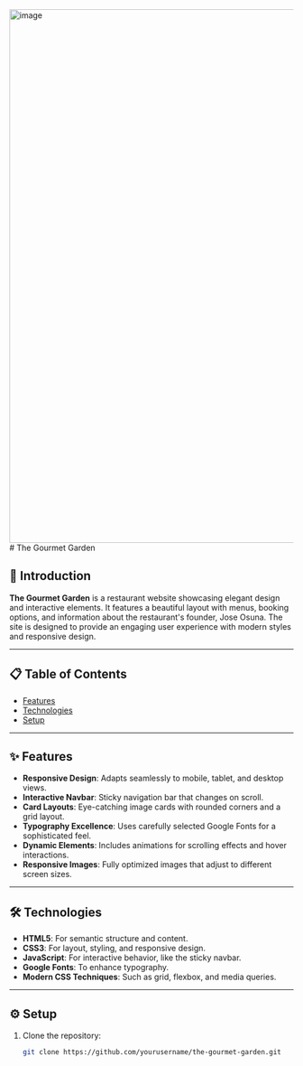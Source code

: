 <img width="945" alt="image" src="https://github.com/user-attachments/assets/9d33e641-72ea-463f-b1da-ff8a1ea8a461" />
# The Gourmet Garden

## 📖 Introduction
**The Gourmet Garden** is a restaurant website showcasing elegant design and interactive elements. It features a beautiful layout with menus, booking options, and information about the restaurant's founder, Jose Osuna. The site is designed to provide an engaging user experience with modern styles and responsive design.

---

## 📋 Table of Contents
- [Features](#features)
- [Technologies](#technologies)
- [Setup](#setup)


---

## ✨ Features
- **Responsive Design**: Adapts seamlessly to mobile, tablet, and desktop views.
- **Interactive Navbar**: Sticky navigation bar that changes on scroll.
- **Card Layouts**: Eye-catching image cards with rounded corners and a grid layout.
- **Typography Excellence**: Uses carefully selected Google Fonts for a sophisticated feel.
- **Dynamic Elements**: Includes animations for scrolling effects and hover interactions.
- **Responsive Images**: Fully optimized images that adjust to different screen sizes.

---

## 🛠 Technologies
- **HTML5**: For semantic structure and content.
- **CSS3**: For layout, styling, and responsive design.
- **JavaScript**: For interactive behavior, like the sticky navbar.
- **Google Fonts**: To enhance typography.
- **Modern CSS Techniques**: Such as grid, flexbox, and media queries.

---

## ⚙️ Setup
1. Clone the repository:
   ```bash
   git clone https://github.com/yourusername/the-gourmet-garden.git
